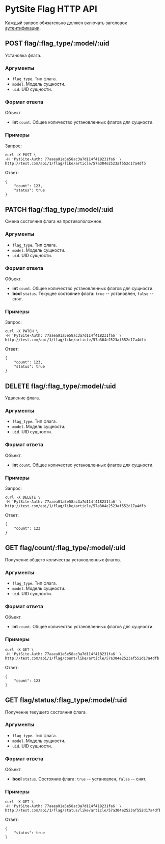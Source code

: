 # PytSite Flag HTTP API

Каждый запрос обязательно должен включать заголовок [аутентификации](https://github.com/pytsite/pytsite/blob/devel/pytsite/http_api/doc/ru/index.md#%D0%90%D1%83%D1%82%D0%B5%D0%BD%D1%82%D0%B8%D1%84%D0%B8%D0%BA%D0%B0%D1%86%D0%B8%D1%8F-%D0%B7%D0%B0%D0%BF%D1%80%D0%BE%D1%81%D0%BE%D0%B2).


## POST flag/:flag_type/:model/:uid

Установка флага.


### Аргументы

- `flag_type`. Тип флага.
- `model`. Модель сущности.
- `uid`. UID сущности.


### Формат ответа

Объект.

- **int** `count`. Общее количество установленных флагов для сущности.


### Примеры

Запрос:

```
curl -X POST \
-H 'PytSite-Auth: 77aaea01a5e58ac3a7d114f418231fa6' \
http://test.com/api/1/flag/like/article/57a304e2523af552d17a4dfb
```

Ответ:
```
{
    "count": 123,
    "status": true
}
```


## PATCH flag/:flag_type/:model/:uid

Смена состояния флага на противоположное.


### Аргументы

- `flag_type`. Тип флага.
- `model`. Модель сущности.
- `uid`. UID сущности.


### Формат ответа

Объект.

- **int** `count`. Общее количество установленных флагов для сущности.
- **bool** `status`. Текущее состояние флага: `true` -- установлен, `false` -- снят.


### Примеры

Запрос:

```
curl -X PATCH \
-H 'PytSite-Auth: 77aaea01a5e58ac3a7d114f418231fa6' \
http://test.com/api/1/flag/like/article/57a304e2523af552d17a4dfb
```


Ответ:
```
{
    "count": 123,
    "status": true
}
```



## DELETE flag/:flag_type/:model/:uid

Удаление флага.


### Аргументы

- `flag_type`. Тип флага.
- `model`. Модель сущности.
- `uid`. UID сущности.


### Формат ответа

Объект.

- **int** `count`. Общее количество установленных флагов для сущности.


### Примеры

Запрос:

```
curl -X DELETE \
-H 'PytSite-Auth: 77aaea01a5e58ac3a7d114f418231fa6' \
http://test.com/api/1/flag/like/article/57a304e2523af552d17a4dfb
```

Ответ:
```
{
    "count": 123
}
```


## GET flag/count/:flag_type/:model/:uid

Получение общего количества установленных флагов.


### Аргументы

- `flag_type`. Тип флага.
- `model`. Модель сущности.
- `uid`. UID сущности.


### Формат ответа

Объект.

- **int** `count`. Общее количество установленных флагов для сущности.


### Примеры

```
curl -X GET \
-H 'PytSite-Auth: 77aaea01a5e58ac3a7d114f418231fa6' \
http://test.com/api/1/flag/count/like/article/57a304e2523af552d17a4dfb
```


Ответ:
```
{
    "count": 123
}
```


## GET flag/status/:flag_type/:model/:uid

Получение текущего состояния флага.


### Аргументы

- `flag_type`. Тип флага.
- `model`. Модель сущности.
- `uid`. UID сущности.


### Формат ответа

Объект.

- **bool** `status`. Состояние флага: `true` -- установлен, `false` -- снят.


### Примеры

```
curl -X GET \
-H 'PytSite-Auth: 77aaea01a5e58ac3a7d114f418231fa6' \
http://test.com/api/1/flag/status/like/article/57a304e2523af552d17a4dfb
```


Ответ:
```
{
    "status": true
}
```
